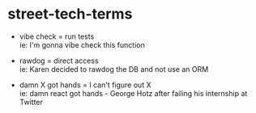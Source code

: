 # street-tech-terms  

- vibe check = run tests  
ie: I'm gonna vibe check this function  

- rawdog = direct access  
ie: Karen decided to rawdog the DB and not use an ORM 

- damn X got hands = I can't figure out X  
ie: damn react got hands - George Hotz after failing his internship at Twitter
